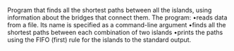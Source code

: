 Program that finds all the shortest paths between all the islands, using information about the bridges that connect them. 
The program:
•reads data from a file. Its name is specified as a command-line argument
•finds all the shortest paths between each combination of two islands
•prints the paths using the FIFO (first) rule for the islands to the standard output.
